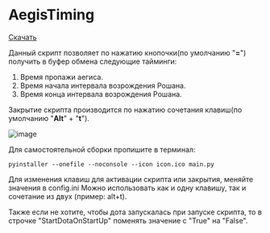 ﻿# AegisTiming
 [Скачать](https://github.com/BaldrCoal/AegisTiming/releases/tag/Dota2)
 
Данный скрипт позволяет по нажатию кнопочки(по умолчанию "**=**") получить в буфер обмена следующие тайминги:
1. Время пропажи аегиса.
2. Время начала интервала возрождения Рошана.
3. Время конца интервала возрождения Рошана.

Закрытие скрипта производится по нажатию сочетания клавиш(по умолчанию "**Alt**" + "**t**").

![image](https://user-images.githubusercontent.com/105732231/183248393-5bc815dd-a120-49a3-99db-19e362c35388.png)

Для самостоятельной сборки пропишите в терминал:
```
pyinstaller --onefile --noconsole --icon icon.ico main.py
```

Для изменения клавиш для активации скрипта или закрытия, меняйте значения в config.ini
Можно использовать как и одну клавишу, так и сочетание из двух (пример: alt+t).

Также если не хотите, чтобы дота запускалась при запуске скрипта, то в строчке "StartDotaOnStartUp" поменять значение с "True" на "False".
